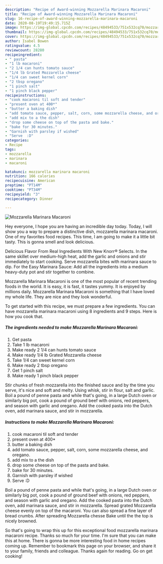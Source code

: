 ```yaml
---
description: "Recipe of Award-winning Mozzarella Marinara Macaroni"
title: "Recipe of Award-winning Mozzarella Marinara Macaroni"
slug: 16-recipe-of-award-winning-mozzarella-marinara-macaroni
date: 2020-08-19T19:49:15.715Z
image: https://img-global.cpcdn.com/recipes/48494533/751x532cq70/mozzarella-marinara-macaroni-recipe-main-photo.jpg
thumbnail: https://img-global.cpcdn.com/recipes/48494533/751x532cq70/mozzarella-marinara-macaroni-recipe-main-photo.jpg
cover: https://img-global.cpcdn.com/recipes/48494533/751x532cq70/mozzarella-marinara-macaroni-recipe-main-photo.jpg
author: Isabel Bowen
ratingvalue: 4.5
reviewcount: 28280
recipeingredient:
- " pasta"
- "1 lb macaroni"
- "2 1/4 can hunts tomato sauce"
- "1/4 lb Grated Mozzarella cheese"
- "1/4 can sweet kernel corn"
- "2 tbsp oregano"
- "1 pinch salt"
- "1 pinch black pepper"
recipeinstructions:
- "cook macaroni til soft and tender"
- "present oven at 400*"
- "butter a baking dish"
- "add tomato sauce, pepper, salt, corn, some mozzarella cheese, and oregano."
- "add mix to a the dish"
- "drop some cheese on top of the pasta and bake."
- "bake for 30 minutes."
- "Garnish with parsley if wished"
- "Serve  :D"
categories:
- Recipe
tags:
- mozzarella
- marinara
- macaroni

katakunci: mozzarella marinara macaroni 
nutrition: 166 calories
recipecuisine: American
preptime: "PT14M"
cooktime: "PT34M"
recipeyield: "3"
recipecategory: Dinner

---
```



![Mozzarella Marinara Macaroni](https://img-global.cpcdn.com/recipes/48494533/751x532cq70/mozzarella-marinara-macaroni-recipe-main-photo.jpg)

Hey everyone, I hope you are having an incredible day today. Today, I will show you a way to prepare a distinctive dish, mozzarella marinara macaroni. One of my favorites food recipes. This time, I am going to make it a little bit tasty. This is gonna smell and look delicious.

Delicious Flavor From Real Ingredients With New Knorr® Selects. In the same skillet over medium-high heat, add the garlic and onions and stir immediately to start cooking. Serve mozzarella bites with marinara sauce to dip. For the Easy Marinara Sauce: Add all the ingredients into a medium heavy-duty pot and stir together to combine.

Mozzarella Marinara Macaroni is one of the most popular of recent trending foods in the world. It is easy, it is fast, it tastes yummy. It is enjoyed by millions daily. Mozzarella Marinara Macaroni is something that I have loved my whole life. They are nice and they look wonderful.


To get started with this recipe, we must prepare a few ingredients. You can have mozzarella marinara macaroni using 8 ingredients and 9 steps. Here is how you cook that.

<!--inarticleads1-->

##### The ingredients needed to make Mozzarella Marinara Macaroni:

1. Get  pasta
1. Take 1 lb macaroni
1. Make ready 2 1/4 can hunts tomato sauce
1. Make ready 1/4 lb Grated Mozzarella cheese
1. Take 1/4 can sweet kernel corn
1. Make ready 2 tbsp oregano
1. Get 1 pinch salt
1. Make ready 1 pinch black pepper


Stir chunks of fresh mozzarella into the finished sauce and by the time you serve, it&#39;s nice and soft and melty. Using whisk, stir in flour, salt and garlic. Boil a pound of penne pasta and while that&#39;s going, in a large Dutch oven or similarly big pot, cook a pound of ground beef with onions, red peppers, and season with garlic and oregano. Add the cooked pasta into the Dutch oven, add marinara sauce, and stir in mozzarella. 

<!--inarticleads2-->

##### Instructions to make Mozzarella Marinara Macaroni:

1. cook macaroni til soft and tender
1. present oven at 400*
1. butter a baking dish
1. add tomato sauce, pepper, salt, corn, some mozzarella cheese, and oregano.
1. add mix to a the dish
1. drop some cheese on top of the pasta and bake.
1. bake for 30 minutes.
1. Garnish with parsley if wished
1. Serve  :D


Boil a pound of penne pasta and while that&#39;s going, in a large Dutch oven or similarly big pot, cook a pound of ground beef with onions, red peppers, and season with garlic and oregano. Add the cooked pasta into the Dutch oven, add marinara sauce, and stir in mozzarella. Spread grated Mozzarella cheese evenly on top of the macaroni. You can also spread a fine layer of bread crumbs. After spreading Mozzarella chesse Bake until the the top is nicely browned. 

So that's going to wrap this up for this exceptional food mozzarella marinara macaroni recipe. Thanks so much for your time. I'm sure that you can make this at home. There is gonna be more interesting food in home recipes coming up. Remember to bookmark this page on your browser, and share it to your family, friends and colleague. Thanks again for reading. Go on get cooking!
